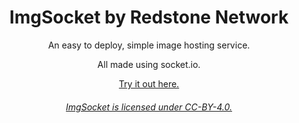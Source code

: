<h1 align="center">ImgSocket by Redstone Network</h1>

<p align="center">An easy to deploy, simple image hosting service.</p>

<p align="center">All made using socket.io.</p>

<p align="center"><a href="https://imgsocket.glitch.me/index.html">Try it out here.</a></p>

<h6 align="center"><a href="https://github.com/red-stone-network/imgsocket/blob/main/license.md">ImgSocket is licensed under CC-BY-4.0.</a></h6>
